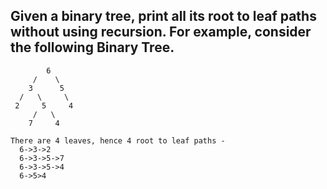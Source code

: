 ## Given a binary tree, print all its root to leaf paths without using recursion. For example, consider the following Binary Tree.
```
        6
     /    \
    3      5
  /   \     \
 2     5     4
     /   \
    7     4

There are 4 leaves, hence 4 root to leaf paths -
  6->3->2              
  6->3->5->7
  6->3->5->4
  6->5>4
```
